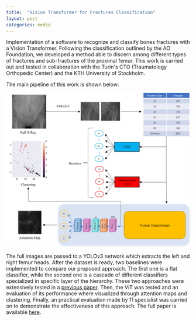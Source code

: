 ```yaml
---
title:  "Vision Transformer for Fractures Classification"
layout: post
categories: media
---
```

Implementation of a software to recognize and classify bones fractures with a Vision Transformer. Following the classification outlined by the AO Foundation, we developed a method able to discern among different types of fractures and sub-fractures of the proximal femur. This work is carried out and tested in collaboration with the Turin's CTO (Traumatology Orthopedic Center) and the KTH University of Stockholm.

The main pipeline of this work is shown below:

![Pipeline](../assets/pipeline_vit.png)

The full images are passed to a YOLOv3 network which extracts the left and right femur heads. After the dataset is ready, two baselines were implemented to compare our proposed approach. The first one is a flat classifier, while the second one is a cascade of different classifiers specialized in specific layer of the hierarchy. These two approaches were extensively tested in a [previous paper](https://pubmed.ncbi.nlm.nih.gov/33126175/).
Then, the ViT was tested and an evaluation of its performance where visualized through attention maps and clustering. Finally, an practical evaluation made by 11 specialist was carried on to demonstrate the effectiveness of this approach. The full paper is available [here](https://pubmed.ncbi.nlm.nih.gov/35469638/).
